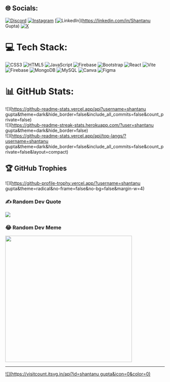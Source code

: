 
## 🌐 Socials:
[![Discord](https://img.shields.io/badge/Discord-%237289DA.svg?logo=discord&logoColor=white)](https://discord.gg/shanks3729) [![Instagram](https://img.shields.io/badge/Instagram-%23E4405F.svg?logo=Instagram&logoColor=white)](https://instagram.com/https://www.instagram.com/shantanugupta123/) [![LinkedIn](https://img.shields.io/badge/LinkedIn-%230077B5.svg?logo=linkedin&logoColor=white)](https://linkedin.com/in/Shantanu Gupta) [![X](https://img.shields.io/badge/X-black.svg?logo=X&logoColor=white)](https://x.com/Shantanu) 

# 💻 Tech Stack:
![CSS3](https://img.shields.io/badge/css3-%231572B6.svg?style=for-the-badge&logo=css3&logoColor=white) ![HTML5](https://img.shields.io/badge/html5-%23E34F26.svg?style=for-the-badge&logo=html5&logoColor=white) ![JavaScript](https://img.shields.io/badge/javascript-%23323330.svg?style=for-the-badge&logo=javascript&logoColor=%23F7DF1E) ![Firebase](https://img.shields.io/badge/firebase-%23039BE5.svg?style=for-the-badge&logo=firebase) ![Bootstrap](https://img.shields.io/badge/bootstrap-%238511FA.svg?style=for-the-badge&logo=bootstrap&logoColor=white) ![React](https://img.shields.io/badge/react-%2320232a.svg?style=for-the-badge&logo=react&logoColor=%2361DAFB) ![Vite](https://img.shields.io/badge/vite-%23646CFF.svg?style=for-the-badge&logo=vite&logoColor=white) ![Firebase](https://img.shields.io/badge/Firebase-039BE5?style=for-the-badge&logo=Firebase&logoColor=white) ![MongoDB](https://img.shields.io/badge/MongoDB-%234ea94b.svg?style=for-the-badge&logo=mongodb&logoColor=white) ![MySQL](https://img.shields.io/badge/mysql-%2300000f.svg?style=for-the-badge&logo=mysql&logoColor=white) ![Canva](https://img.shields.io/badge/Canva-%2300C4CC.svg?style=for-the-badge&logo=Canva&logoColor=white) ![Figma](https://img.shields.io/badge/figma-%23F24E1E.svg?style=for-the-badge&logo=figma&logoColor=white)
# 📊 GitHub Stats:
![](https://github-readme-stats.vercel.app/api?username=shantanu gupta&theme=dark&hide_border=false&include_all_commits=false&count_private=false)<br/>
![](https://github-readme-streak-stats.herokuapp.com/?user=shantanu gupta&theme=dark&hide_border=false)<br/>
![](https://github-readme-stats.vercel.app/api/top-langs/?username=shantanu gupta&theme=dark&hide_border=false&include_all_commits=false&count_private=false&layout=compact)

## 🏆 GitHub Trophies
![](https://github-profile-trophy.vercel.app/?username=shantanu gupta&theme=radical&no-frame=false&no-bg=false&margin-w=4)

### ✍️ Random Dev Quote
![](https://quotes-github-readme.vercel.app/api?type=horizontal&theme=radical)

### 😂 Random Dev Meme
<img src='https://randommeme-five.vercel.app/' style="height: 400px;"/>

---
[![](https://visitcount.itsvg.in/api?id=shantanu gupta&icon=0&color=0)](https://visitcount.itsvg.in)

<!-- Proudly created with GPRM ( https://gprm.itsvg.in ) -->
